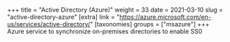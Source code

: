 +++
title = "Active Directory (Azure)"
weight = 33
date = 2021-03-10
slug = "active-directory-azure"
[extra]
link = "https://azure.microsoft.com/en-us/services/active-directory/"
[taxonomies]
groups = ["msazure"]
+++
Azure service to synchronize on-premises directories to enable SS0

